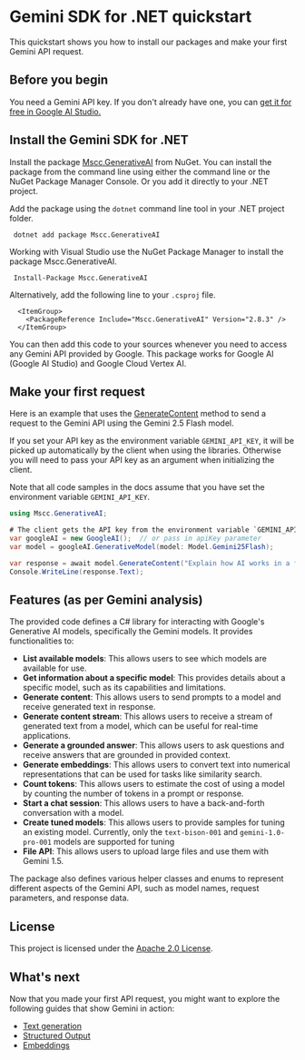 # Gemini SDK for .NET quickstart

This quickstart shows you how to install our packages and make your first Gemini API request.

## Before you begin

You need a Gemini API key. If you don't already have one, you can [get it for free in Google AI Studio.](https://aistudio.google.com/app/apikey)

## Install the Gemini SDK for .NET

Install the package [Mscc.GenerativeAI](https://www.nuget.org/packages/Mscc.GenerativeAI/) from NuGet. You can install the package from the command line using either the command line or the NuGet Package Manager Console. Or you add it directly to your .NET project.

Add the package using the `dotnet` command line tool in your .NET project folder.

```text
 dotnet add package Mscc.GenerativeAI
```

Working with Visual Studio use the NuGet Package Manager to install the package Mscc.GenerativeAI.

```text
 Install-Package Mscc.GenerativeAI
```

Alternatively, add the following line to your `.csproj` file.

```text
  <ItemGroup>
    <PackageReference Include="Mscc.GenerativeAI" Version="2.8.3" />
  </ItemGroup>
```

You can then add this code to your sources whenever you need to access any Gemini API provided by Google. This package works for Google AI (Google AI Studio) and Google Cloud Vertex AI.

## Make your first request

Here is an example that uses the [GenerateContent]() method to send a request to the Gemini API using the Gemini 2.5 Flash model.

If you set your API key as the environment variable `GEMINI_API_KEY`, it will be picked up automatically by the client when using the libraries. Otherwise you will need to pass your API key as an argument when initializing the client.

Note that all code samples in the docs assume that you have set the environment variable `GEMINI_API_KEY`.

```csharp
using Mscc.GenerativeAI;

# The client gets the API key from the environment variable `GEMINI_API_KEY`.
var googleAI = new GoogleAI();  // or pass in apiKey parameter
var model = googleAI.GenerativeModel(model: Model.Gemini25Flash);

var response = await model.GenerateContent("Explain how AI works in a few words");
Console.WriteLine(response.Text);
```

## Features (as per Gemini analysis)

The provided code defines a C# library for interacting with Google's Generative AI models, specifically the Gemini models. It provides functionalities to:

- **List available models**: This allows users to see which models are available for use.
- **Get information about a specific model**: This provides details about a specific model, such as its capabilities and limitations.
- **Generate content**: This allows users to send prompts to a model and receive generated text in response.
- **Generate content stream**: This allows users to receive a stream of generated text from a model, which can be useful for real-time applications.
- **Generate a grounded answer**: This allows users to ask questions and receive answers that are grounded in provided context.
- **Generate embeddings**: This allows users to convert text into numerical representations that can be used for tasks like similarity search.
- **Count tokens**: This allows users to estimate the cost of using a model by counting the number of tokens in a prompt or response.
- **Start a chat session**: This allows users to have a back-and-forth conversation with a model.
- **Create tuned models**: This allows users to provide samples for tuning an existing model. Currently, only the `text-bison-001` and `gemini-1.0-pro-001` models are supported for tuning
- **File API**: This allows users to upload large files and use them with Gemini 1.5.

The package also defines various helper classes and enums to represent different aspects of the Gemini API, such as model names, request parameters, and response data.

## License

This project is licensed under the [Apache 2.0 License](https://github.com/mscraftsman/generative-ai/blob/main/LICENSE).

## What's next

Now that you made your first API request, you might want to explore the following guides that show Gemini in action:

- [Text generation](docs/text-generation.md)
- [Structured Output](docs/structured-output.md)
- [Embeddings](docs/embeddings.md)